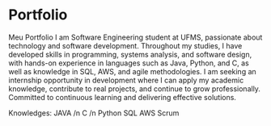 # Portfolio
Meu Portfolio
I am Software Engineering student at UFMS, passionate about technology and software development. Throughout my studies, I have developed skills in programming, systems analysis, and software design, with hands-on experience in languages such as Java, Python, and C, as well as knowledge in SQL, AWS, and agile methodologies. I am seeking an internship opportunity in development where I can apply my academic knowledge, contribute to real projects, and continue to grow professionally. Committed to continuous learning and delivering effective solutions.

Knowledges:
JAVA /n
C /n
Python
SQL
AWS
Scrum
